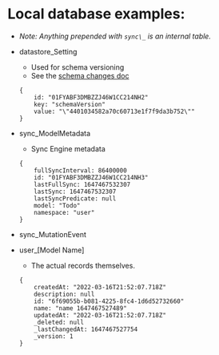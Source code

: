 # Local database examples:
- *Note: Anything prepended with `sync\_` is an internal table.*

- datastore_Setting
    - Used for schema versioning
    - See the [schema changes doc](docs/schema-changes.md)
    ```
	{
		id: "01FYABF3DMBZZJ46W1CC214NH2"
		key: "schemaVersion"
		value: "\"4401034582a70c60713e1f7f9da3b752\""
	}
	```
- sync_ModelMetadata
    - Sync Engine metadata
	```
	{
		fullSyncInterval: 86400000
		id: "01FYABF3DMBZZJ46W1CC214NH3"
		lastFullSync: 1647467532307
		lastSync: 1647467532307
		lastSyncPredicate: null
		model: "Todo"
		namespace: "user"
	}
	```
- sync_MutationEvent
- user_[Model Name]
    - The actual records themselves.
	```
	{
		createdAt: "2022-03-16T21:52:07.718Z"
		description: null
		id: "6f69055b-b081-4225-8fc4-1d6d52732660"
		name: "name 1647467527489"
		updatedAt: "2022-03-16T21:52:07.718Z"
		_deleted: null
		_lastChangedAt: 1647467527754
		_version: 1
	}
	```